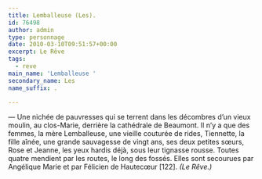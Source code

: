 ```yaml
---
title: Lemballeuse (Les).
id: 76498
author: admin
type: personnage
date: 2010-03-10T09:51:57+00:00
excerpt: Le Rêve
tags:
  - reve
main_name: 'Lemballeuse '
secondary_name: Les
name_suffix: .

---
```

— Une nichée de pauvresses qui se terrent dans les décombres d&rsquo;un vieux moulin, au clos-Marie, derrière la cathédrale de Beaumont. Il n&rsquo;y a que des femmes, la mère Lemballeuse, une vieille couturée de rides, Tiennette, la fille aînée, une grande sauvagesse de vingt ans, ses deux petites sœurs, Rose et Jeanne, les yeux hardis déjà, sous leur tignasse rousse. Toutes quatre mendient par les routes, le long des fossés. Elles sont secourues par Angélique Marie et par Félicien de Hautecœur [122]. _(Le Rêve.)_
